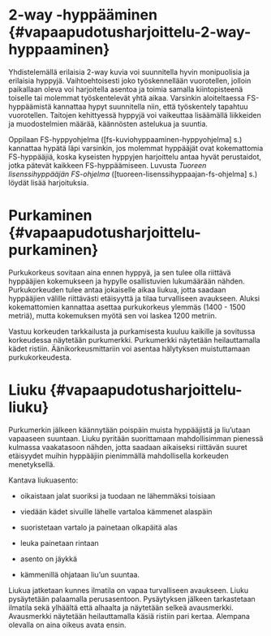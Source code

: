  2-way -hyppääminen  {#vapaapudotusharjoittelu-2-way-hyppaaminen}
====================

Yhdistelemällä erilaisia 2-way kuvia voi suunnitella hyvin monipuolisia
ja erilaisia hyppyjä. Vaihtoehtoisesti joko työskennellään vuorotellen,
jolloin paikallaan oleva voi harjoitella asentoa ja toimia samalla
kiintopisteenä toiselle tai molemmat työskentelevät yhtä aikaa.
Varsinkin aloiteltaessa FS-hyppäämistä kannattaa hypyt suunnitella niin,
että työskentely tapahtuu vuorotellen. Taitojen kehittyessä hyppyjä voi
vaikeuttaa lisäämällä liikkeiden ja muodostelmien määrää, käännösten
astelukua ja suuntia.

Oppilaan FS-hyppyohjelma (\[fs-kuviohyppaaminen-hyppyohjelma\] s.)
kannattaa hypätä läpi varsinkin, jos molemmat hyppääjät ovat
kokemattomia FS-hyppääjiä, koska kyseisten hyppyjen harjoittelu antaa
hyvät perustaidot, jotka pätevät kaikkeen FS-hyppäämiseen. Luvusta
*Tuoreen lisenssihyppääjän FS-ohjelma*
(\[tuoreen-lisenssihyppaajan-fs-ohjelma\] s.) löydät lisää harjoituksia.

 Purkaminen  {#vapaapudotusharjoittelu-purkaminen}
============

Purkukorkeus sovitaan aina ennen hyppyä, ja sen tulee olla riittävä
hyppääjien kokemukseen ja hypylle osallistuvien lukumäärään nähden.
Purkukorkeuden tulee antaa jokaiselle aikaa liukua, jotta saadaan
hyppääjien välille riittävästi etäisyyttä ja tilaa turvalliseen
avaukseen. Aluksi kokemattomien kannattaa asettaa purkukorkeus ylemmäs
(1400 - 1500 metriä), mutta kokemuksen myötä sen voi laskea 1200
metriin.

Vastuu korkeuden tarkkailusta ja purkamisesta kuuluu kaikille ja
sovitussa korkeudessa näytetään purkumerkki. Purkumerkki näytetään
heilauttamalla kädet ristiin. Äänikorkeusmittariin voi asentaa
hälytyksen muistuttamaan purkukorkeudesta.

 Liuku  {#vapaapudotusharjoittelu-liuku}
=======

Purkumerkin jälkeen käännytään poispäin muista hyppääjistä ja liu’utaan
vapaaseen suuntaan. Liuku pyritään suorittamaan mahdollisimman pienessä
kulmassa vaakatasoon nähden, jotta saadaan aikaiseksi riittävän suuret
etäisyydet muihin hyppääjiin pienimmällä mahdollisella korkeuden
menetyksellä.

Kantava liukuasento:

-   oikaistaan jalat suoriksi ja tuodaan ne lähemmäksi toisiaan

-   viedään kädet sivuille lähelle vartaloa kämmenet alaspäin

-   suoristetaan vartalo ja painetaan olkapäitä alas

-   leuka painetaan rintaan

-   asento on jäykkä

-   kämmenillä ohjataan liu’un suuntaa.

Liukua jatketaan kunnes ilmatila on vapaa turvalliseen avaukseen. Liuku
pysäytetään palaamalla perusasentoon. Pysäytyksen jälkeen tarkastetaan
ilmatila sekä ylhäältä että alhaalta ja näytetään selkeä avausmerkki.
Avausmerkki näytetään heilauttamalla käsiä ristiin pari kertaa. Alempana
olevalla on aina oikeus avata ensin.
